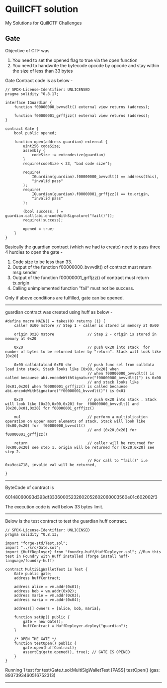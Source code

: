 # QuillCFT solution

My Solutions for QuillCTF Challenges

## Gate

Objective of CTF was

1. You need to set the opened flag to true via the open function
2. You need to handwrite the bytecode opcode by opcode and stay within the size of less than 33 bytes

Gate Contract code is as below -

```solidity
// SPDX-License-Identifier: UNLICENSED
pragma solidity ^0.8.17;

interface IGuardian {
    function f00000000_bvvvdlt() external view returns (address);

    function f00000001_grffjzz() external view returns (address);
}

contract Gate {
    bool public opened;

    function open(address guardian) external {
        uint256 codeSize;
        assembly {
            codeSize := extcodesize(guardian)
        }
        require(codeSize < 33, "bad code size");

        require(
            IGuardian(guardian).f00000000_bvvvdlt() == address(this),
            "invalid pass"
        );
        require(
            IGuardian(guardian).f00000001_grffjzz() == tx.origin,
            "invalid pass"
        );

        (bool success, ) = guardian.call(abi.encodeWithSignature("fail()"));
        require(!success);

        opened = true;
    }
}
```

Basically the guardian contract (which we had to create) need to pass three 4 hurdles to open the gate -

1. Code size to be less than 33.
2. Output of the function f00000000_bvvvdlt() of contract must return msg.sender
3. Output of the function f00000001_grffjzz() of contract must return tx.origin
4. Calling unimplemented function "fail" must not be success.

Only if above conditions are fulfilled, gate can be opened.

---

guardian contract was created using huff as below -

```solidity
#define macro MAIN() = takes(0) returns (1) {
    caller 0x00 mstore // Step 1 - caller is stored in memory at 0x00

    origin 0x20 mstore               // Step 2 - origin is stored in memory at 0x20

    0x20                             // push 0x20 into stack  for number of bytes to be returned later by "return". Stack will look like [0x20]

    0x00 calldataload 0xE0 shr       // push func sel from calldata load into stack. Stack looks like [0x00, 0x20] when
                                     // when f00000000_bvvvdlt() is called becauese abi.encodeWithSignature("f00000000_bvvvdlt()") is 0x00
                                     // and stack looks like [0x01,0x20] when f00000001_grffjzz() is called becauese abi.encodeWithSignature("f00000001_bvvvdlt()") is 0x01

    0x20                             // push 0x20 into stack . Stack will look like [0x20,0x00,0x20] for  f00000000_bvvvdlt() and [0x20,0x01,0x20] for f00000001_grffjzz()

    mul                              // perform a multiplication operation on upper most elements of stack. Stack will look like [0x00,0x20] for  f00000000_bvvvdlt()
                                     // and [0x20,0x20] for f00000001_grffjzz()

    return                           // caller will be returned for [0x00,0x20] see step 1. origin will be returned for [0x20,0x20] see step 2.

                                     // For call to "fail()" i.e 0xa9cc4718, invalid val will be returned,

}
```

---

ByteCode of contract is

60148060093d393df33360005232602052602060003560e01c602002f3

The execution code is well below 33 bytes limit.

---

Below is the test contract to test the guardian huff contract.

```solidity
// SPDX-License-Identifier: UNLICENSED
pragma solidity ^0.8.13;

import "forge-std/Test.sol";
import "../src/Gate.sol";
import {HuffDeployer} from "foundry-huff/HuffDeployer.sol"; //Run this test in Foundry with Huff installed (forge install huff-language/foundry-huff)

contract MultiSigWalletTest is Test {
    Gate public gate;
    address huffContract;

    address alice = vm.addr(0x01);
    address bob = vm.addr(0x02);
    address marie = vm.addr(0x03);
    address maria = vm.addr(0x04);

    address[] owners = [alice, bob, maria];

    function setUp() public {
        gate = new Gate();
        huffContract = HuffDeployer.deploy("guardian");
    }

    /* OPEN THE GATE */
    function testOpen() public {
        gate.open(huffContract);
        assertEq(gate.opened(), true); // GATE IS OPENED
    }
}
```

Running 1 test for test/Gate.t.sol:MultiSigWalletTest
[PASS] testOpen() (gas: 8937393460516752313)

---
